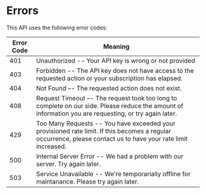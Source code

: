 # Errors

This API uses the following error codes:

Error Code | Meaning
---------- | -------
401 | Unauthorized -- Your API key is wrong or not provided
403 | Forbidden -- The API key does not have access to the requested action or your subscription has elapsed.
404 | Not Found –- The requested action does not exist.
408 | Request Timeout –- The request took too long to complete on our side. Please reduce the amount of information you are requesting, or try again later.
429 | Too Many Requests -- You have exceeded your provisioned rate limit. If this becomes a regular occurrence, please contact us to have your rate limit increased.
500 | Internal Server Error -- We had a problem with our server. Try again later.
503 | Service Unavailable -- We're temporarially offline for maintanance. Please try again later.
